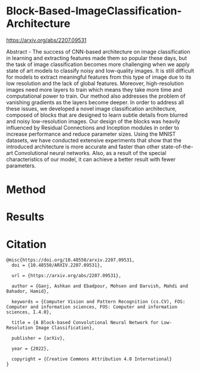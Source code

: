 # Block-Based-ImageClassification-Architecture
<a href="https://arxiv.org/abs/2207.09531">https://arxiv.org/abs/2207.09531</a>
<p>Abstract - The success of CNN-based architecture on image classification in learning and extracting features made them so popular these days, but the task of image classification becomes more challenging when we apply state of art models to classify noisy and low-quality images. It is still difficult for models to
extract meaningful features from this type of image due to its low resolution and the lack of global features. Moreover, high-resolution images need more layers to train which means they take more time and computational power to train. Our method also addresses the problem of vanishing gradients as the layers become deeper. In order to address all these issues, we developed a novel image classification architecture, composed of blocks that are designed to learn subtle details from blurred and noisy low-resolution images. Our design of the blocks was heavily influenced by Residual Connections and Inception modules in order to increase performance and reduce parameter sizes. Using the MNIST datasets, we have conducted extensive experiments that show that the introduced architecture is more accurate and faster than other state-of-the-art Convolutional neural networks. Also, as a result of the special characteristics of our model, it can achieve a better result with fewer parameters. </p>

# Method
# Results
# Citation
    @misc{https://doi.org/10.48550/arxiv.2207.09531,
      doi = {10.48550/ARXIV.2207.09531},

      url = {https://arxiv.org/abs/2207.09531},

      author = {Ganj, Ashkan and Ebadpour, Mohsen and Darvish, Mahdi and Bahador, Hamid},

      keywords = {Computer Vision and Pattern Recognition (cs.CV), FOS: Computer and information sciences, FOS: Computer and information sciences, I.4.0},

      title = {A Block-based Convolutional Neural Network for Low-Resolution Image Classification},

      publisher = {arXiv},

      year = {2022},

      copyright = {Creative Commons Attribution 4.0 International}
    }
